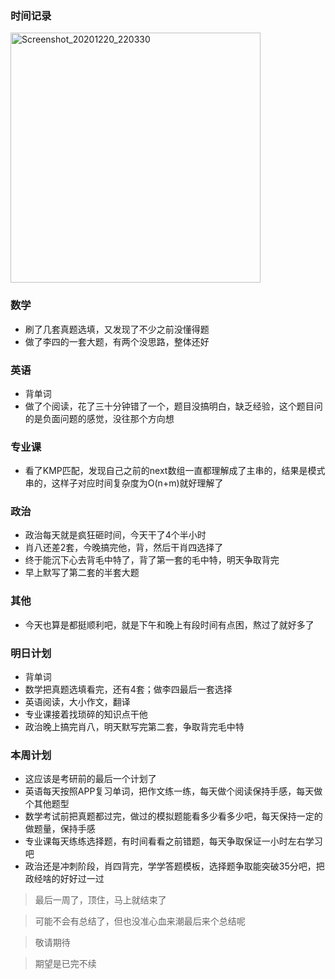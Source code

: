 ### 时间记录

<img src="https://raw.githubusercontent.com/Kong-PR/Typora-picture/master/img/Screenshot_20201220_220330.jpg" alt="Screenshot_20201220_220330" width=400 />

### 数学

- 刷了几套真题选填，又发现了不少之前没懂得题
- 做了李四的一套大题，有两个没思路，整体还好

### 英语

- 背单词
- 做了个阅读，花了三十分钟错了一个，题目没搞明白，缺乏经验，这个题目问的是负面问题的感觉，没往那个方向想

### 专业课

- 看了KMP匹配，发现自己之前的next数组一直都理解成了主串的，结果是模式串的，这样子对应时间复杂度为O(n+m)就好理解了

### 政治

- 政治每天就是疯狂砸时间，今天干了4个半小时
- 肖八还差2套，今晚搞完他，背，然后干肖四选择了
- 终于能沉下心去背毛中特了，背了第一套的毛中特，明天争取背完
- 早上默写了第二套的半套大题

### 其他

- 今天也算是都挺顺利吧，就是下午和晚上有段时间有点困，熬过了就好多了

### 明日计划

- 背单词
- 数学把真题选填看完，还有4套；做李四最后一套选择
- 英语阅读，大小作文，翻译
- 专业课接着找琐碎的知识点干他
- 政治晚上搞完肖八，明天默写完第二套，争取背完毛中特

### 本周计划

- 这应该是考研前的最后一个计划了
- 英语每天按照APP复习单词，把作文练一练，每天做个阅读保持手感，每天做个其他题型
- 数学考试前把真题都过完，做过的模拟题能看多少看多少吧，每天保持一定的做题量，保持手感
- 专业课每天练练选择题，有时间看看之前错题，每天争取保证一小时左右学习吧
- 政治还是冲刺阶段，肖四背完，学学答题模板，选择题争取能突破35分吧，把政经啥的好好过一过

> 最后一周了，顶住，马上就结束了

> 可能不会有总结了，但也没准心血来潮最后来个总结呢

> 敬请期待

> 期望是已完不续